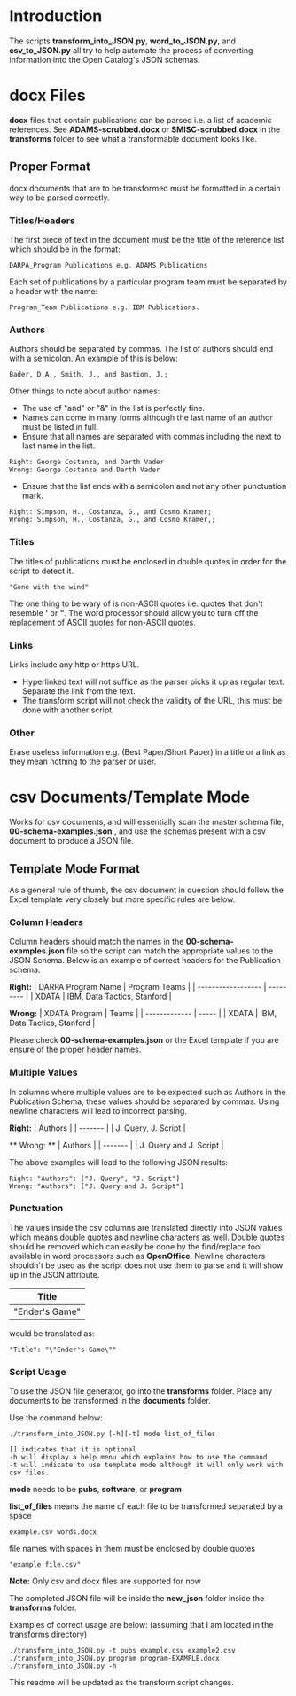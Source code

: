 # Introduction
The scripts **transform\_into\_JSON.py**, **word\_to\_JSON.py**, and **csv\_to\_JSON.py** all
try to help automate the process of converting information into the Open Catalog's 
JSON schemas.

# docx Files
**docx** files that contain publications can be parsed i.e. a list of academic references. See **ADAMS-scrubbed.docx** or **SMISC-scrubbed.docx** in the
**transforms** folder to see what a transformable document looks like.

## Proper Format
docx documents that are to be transformed must be formatted in a certain way to be parsed correctly.

### Titles/Headers
The first piece of text in the document must be the title of the reference list which should be
in the format:  
```
DARPA_Program Publications e.g. ADAMS Publications
```

Each set of publications by a particular program team must be separated by a header with the name:
```
Program_Team Publications e.g. IBM Publications.
```

### Authors
Authors should be separated by commas. The list of authors should end with a semicolon.
An example of this is below:  
```
Bader, D.A., Smith, J., and Bastion, J.;  
```
Other things to note about author names:
* The use of "and" or "&" in the list is perfectly fine.
* Names can come in many forms although the last name of an author
must be listed in full.
* Ensure that all names are separated with commas including the next to last name in the
list.
``` 
Right: George Costanza, and Darth Vader
Wrong: George Costanza and Darth Vader
```
* Ensure that the list ends with a semicolon and not any other punctuation mark.
```
Right: Simpson, H., Costanza, G., and Cosmo Kramer;
Wrong: Simpson, H., Costanza, G., and Cosmo Kramer,;
```

### Titles
The titles of publications must be enclosed in double quotes in order for the script to 
detect it.
```
"Gone with the wind"
```
The one thing to be wary of is non-ASCII quotes i.e. quotes that don't resemble **'** or **"**.
The word processor should allow you to turn off the replacement of ASCII quotes for non-ASCII quotes.

### Links
Links include any http or https URL. 

* Hyperlinked text will not suffice as the parser picks it up as regular text. Separate
the link from the text.
* The transform script will not check the validity of the URL, this must be done with another
script.

### Other
Erase useless information e.g. (Best Paper/Short Paper) in a title or a link as they mean nothing to the parser or user.

# csv Documents/Template Mode
Works for csv documents, and will essentially scan the master schema file, **00-schema-examples.json** 
, and use the schemas present with a csv document to produce a JSON file. 

## Template Mode Format
As a general rule of thumb, the csv document in question should follow the Excel template very closely but more
specific rules are below.

### Column Headers
Column headers should match the names in the **00-schema-examples.json** file so the script can match the appropriate
values to the JSON Schema. Below is an example of correct headers for the Publication schema.

**Right:**
| DARPA Program Name | Program Teams |
| ------------------ | --------- |
| XDATA | IBM, Data Tactics, Stanford |

**Wrong:**
| XDATA Program | Teams |
| ------------- | ----- |
| XDATA | IBM, Data Tactics, Stanford |

Please check **00-schema-examples.json** or the Excel template if you are ensure of the proper header names.

### Multiple Values
In columns where multiple values are to be expected such as Authors in the Publication Schema, these values
should be separated by commas. Using newline characters will lead to incorrect parsing.

**Right:**
| Authors |
| ------- |
| J. Query, J. Script |

** Wrong: **
| Authors |
| ------- |
| J. Query and J. Script |

The above examples will lead to the following JSON results:

```
Right: "Authors": ["J. Query", "J. Script"]
Wrong: "Authors": ["J. Query and J. Script"]
```

### Punctuation
The values inside the csv columns are translated directly into JSON values which means double quotes
and newline characters as well. Double quotes should be removed which can easily be done by the
find/replace tool available in word processors such as **OpenOffice**. Newline characters shouldn't 
be used as the script does not use them to parse and it will show up in the JSON attribute. 

| Title |
| ----- |
| "Ender's Game" |

would be translated as:

```
"Title": "\"Ender's Game\""
```

### Script Usage
To use the JSON file generator, go into the **transforms** folder. Place any documents to be transformed in the **documents** folder.

Use the command below:
```
./transform_into_JSON.py [-h][-t] mode list_of_files

[] indicates that it is optional
-h will display a help menu which explains how to use the command
-t will indicate to use template mode although it will only work with
csv files.
```
**mode** needs to be **pubs**, **software**, or **program**

**list_of_files** means the name of each file to be transformed separated by a space
```
example.csv words.docx
```

file names with spaces in them must be enclosed by double quotes
``` 
"example file.csv"
```
**Note:** Only csv and docx files are supported for now

The completed JSON file will be inside the **new_json** folder
inside the **transforms** folder.

Examples of correct usage are below:
(assuming that I am located in the transforms directory)
```
./transform_into_JSON.py -t pubs example.csv example2.csv
./transform_into_JSON.py program program-EXAMPLE.docx
./transform_into_JSON.py -h
```

This readme will be updated as the transform script changes.